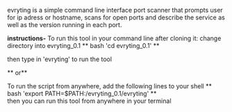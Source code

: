 evryting is a simple command line interface port scanner that prompts user for ip adress or hostname, scans for open ports and describe the service as well as the version running in each port.

**instructions-**
  To run this tool in your command line after cloning it:  change directory into evryting_0.1 
   ** bash
    'cd evryting_0.1'      **
  
  then type in 'evryting' to run the tool

   ** or**

To run the script from anywhere, add the following lines to your shell 
 ** bash 
  'export PATH=$PATH:/evryting_0.1/evryting' **             
then you can run this tool from anywhere in your terminal

